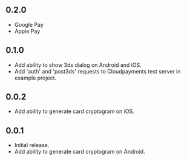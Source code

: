 ## 0.2.0
* Google Pay
* Apple Pay

## 0.1.0
* Add ability to show 3ds dialog on Android and iOS.
* Add 'auth' and 'post3ds' requests to Cloudpayments test server in example project.

## 0.0.2
* Add ability to generate card cryptogram on iOS.

## 0.0.1
* Initial release.
* Add ability to generate card cryptogram on Android.
